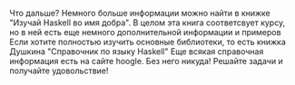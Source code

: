 Что дальше? Немного больше информации можно найти в книжке "Изучай Haskell во имя добра".
В целом эта книга соответсвует курсу, но в ней есть еще немного дополнительной информации и примеров
Если хотите полностью изучить основные библиотеки, то есть книжка Душкина "Справочник по языку Haskell"
Еще всякая справочная информация есть на сайте hoogle. Без него никуда!
Решайте задачи и получайте удовольствие!